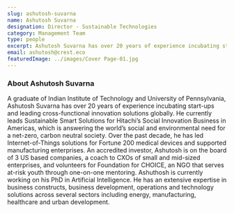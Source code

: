 ```yaml
---
slug: ashutosh-suvarna
name: Ashutosh Suvarna
designation: Director - Sustainable Technologies
category: Management Team
type: people
excerpt: Ashutosh Suvarna has over 20 years of experience incubating start-ups and leading cross-functional innovation solutions globally.
email: ashutosh@crest.eco
featuredImage: ../images/Cover Page-01.jpg
---
```


### About Ashutosh Suvarna

A graduate of Indian Institute of Technology and University of Pennsylvania, Ashutosh Suvarna has over
20 years of experience incubating start-ups and leading cross-functional innovation solutions globally. He
currently leads Sustainable Smart Solutions for Hitachi’s Social Innovation Business in Americas, which
is answering the world’s social and environmental need for a net-zero, carbon neutral society. Over the
past decade, he has led Internet-of-Things solutions for Fortune 200 medical devices and supported
manufacturing enterprises. An accredited investor, Ashutosh is on the board of 3 US based companies,
a coach to CXOs of small and mid-sized enterprises, and volunteers for Foundation for CHOICE, an NGO
that serves at-risk youth through one-on-one mentoring. Ashuthosh is currently working on his PhD
in Artificial Intelligence. He has an extensive expertise in business constructs, business development,
operations and technology solutions across several sectors including energy, manufacturing, healthcare
and urban development.
